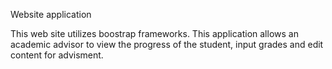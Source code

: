 
Website application

This web site utilizes boostrap frameworks. This application allows an academic advisor to view the progress
of the student, input grades and edit content for advisment.

